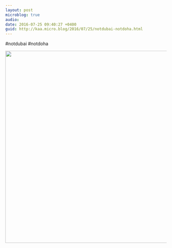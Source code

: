 ```yaml
---
layout: post
microblog: true
audio: 
date: 2016-07-25 09:40:27 +0400
guid: http://kaa.micro.blog/2016/07/25/notdubai-notdoha.html
---
```

#notdubai #notdoha

<img src="https://micro.kaa.bz/uploads/2018/b28bf49fe1.jpg" width="600" height="600" />
